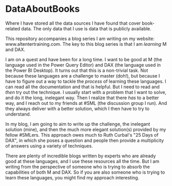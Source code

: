 # DataAboutBooks
Where I have stored all the data sources I have found that cover book-related data. The only data that I use is data that is publicly available. 
<!-- wp:paragraph -->
<p>This repository accompanies a blog series I am writing on my website: www.altentertraining.com.
The key to this blog series is that I am <em>learning </em>M and DAX. 
  <!-- wp:paragraph -->
<p>I am on a quest and have been for a long time. I want to be good at M (the language used in the Power Query Editor) and DAX (the language used in the Power BI Desktop). It turns out that this is a non-trivial task. Not because these languages are a challenge to master (doh!), but because I have to figure out a way to tackle the <em>process </em>of learning these languages. I can read all the documentation and that is helpful. But I need to read and <em>then </em>try out the technique. I usually start with a problem that I want to solve, and do it the long, inelegant way. Then I realize that there <em>has </em>to a better way, and I reach out to my friends at #SML (the discussion group I run). And they always deliver with a better solution, which I then have to try to understand. </p>
<!-- wp:paragraph -->
<p>In my blog, I am going to aim to write up the challenge, the inelegant solution (mine), and then the much more elegant solution(s) provided by my fellow #SMLers. This approach owes much to Ruth Curbal's "25 Days of DAX", in which she poses a question and people then provide a multiplicity of answers using a variety of techniques. </p>
<!-- /wp:paragraph -->
There are plenty of incredible blogs written by experts who are already good at these languages, 
and I use these resources all the time. But I am writing from the perspective of someone 
who is trying to absorb the capabilities of both M and DAX. So if you are also someone who is 
trying to learn these languages, you might find my approach interesting. </p>
<!-- /wp:paragraph -->
